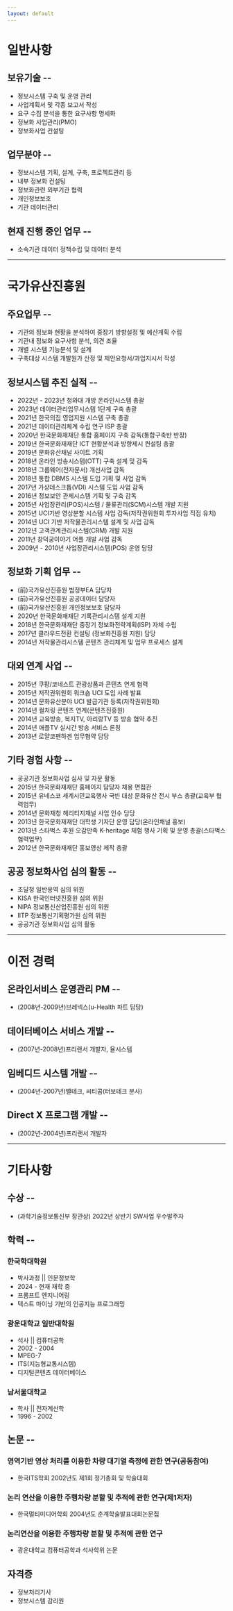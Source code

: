 ```yaml
---
layout: default
---
```


# 일반사항

## 보유기술 --
* 정보시스템 구축 및 운영 관리
* 사업계획서 및 각종 보고서 작성
* 요구 수집 분석을 통한 요구사항 명세화
* 정보화 사업관리(PMO)
* 정보화사업 컨설팅

## 업무분야 --
* 정보시스템 기획, 설계, 구축, 프로젝트관리 등
* 내부 정보화 컨설팅
* 정보화관련 외부기관 협력
* 개인정보보호
* 기관 데이터관리

## 현재 진행 중인 업무 --
* 소속기관 데이터 정책수립 및 데이터 분석

---

# 국가유산진흥원

## 주요업무 --
* 기관의 정보화 현황을 분석하여 중장기 방향설정 및 예산계획 수립
* 기관내 정보화 요구사항 분석, 의견 조율
* 개별 시스템 기능분석 및 설계
* 구축대상 시스템 개발원가 산정 및 제안요청서/과업지시서 작성

## 정보시스템 추진 실적 --
* 2022년 - 2023년 청와대 개방 온라인시스템 총괄
* 2023년 데이터관리업무시스템 1단계 구축 총괄
* 2021년 한국의집 영업지원 시스템 구축 총괄
* 2021년 데이터관리체계 수립 연구 ISP 총괄
* 2020년 한국문화재재단 통합 홈페이지 구축 감독(통합구축반 반장)
* 2019년 한국문화재재단 ICT 현황분석과 방향제시 컨설팅 총괄
* 2019년 문화유산채널 사이트 기획
* 2018년 온라인 방송시스템(OTT) 구축 설계 및 감독
* 2018년 그룹웨어(전자문서) 개선사업 감독
* 2018년 통합 DBMS 시스템 도입 기획 및 사업 감독
* 2017년 가상데스크톱(VDI) 시스템 도입 사업 감독    
* 2016년 정보보안 관제시스템  기획 및 구축 감독
* 2015년 사업장관리(POS)시스템  / 물류관리(SCM)시스템 개발 지원
* 2015년 UCI기반 영상분할 시스템 사업 감독(저작권위원회 투자사업 직접 유치)
* 2014년 UCI 기반 저작물관리시스템 설계 및 사업 감독
* 2012년 고객관계관리시스템(CRM) 개발 지원
* 2011년 창덕궁이야기 어플 개발 사업 감독
* 2009년 - 2010년 사업장관리시스템(POS) 운영 담당 

## 정보화 기획 업무 --
* (前)국가유산진흥원 범정부EA 담당자 
* (前)국가유산진흥원 공공데이터 담당자 
* (前)국가유산진흥원 개인정보보호 담당자
* 2020년 한국문화재재단 기록관리시스템 설계 지원
* 2018년 한국문화재재단 중장기 정보화전략계획(ISP) 자체 수립
* 2017년 클라우드전환 컨설팅 (정보화진흥원 지원) 담당
* 2014년 저작물관리시스템 콘텐츠 관리체계 및 업무 프로세스 설계

## 대외 연계 사업 --
* 2015년 쿠팡/코네스트 관광상품과 콘텐츠 연계 협력
* 2015년 저작권위원회 워크숍 UCI 도입 사례 발표
* 2014년 문화유산분야 UCI 발급기관 등록(저작권위원회)
* 2014년 컬처링 콘텐츠 연계(콘텐츠진흥원) 
* 2014년 교육방송, 복지TV, 아리랑TV 등 방송 협약 추진 
* 2014년 애플TV 실시간 방송 서비스 론칭
* 2013년 로얄코펜하겐 업무협약 담당

## 기타 경험 사항 --
* 공공기관 정보화사업 심사 및 자문 활동
* 2015년 한국문화재재단 홈페이지 담당자 채용 면접관
* 2015년 유네스코 세계시민교육행사 국빈 대상 문화유산 전시 부스 총괄(교육부 협력업무)
* 2014년 문화재청 헤리티지채널 사업 인수 담당
* 2013년 한국문화재재단 대학생 기자단 운영 담당(온라인채널 홍보)
* 2013년 스타벅스 후원 오감만족 K-heritage 체험 행사 기획 및 운영 총괄(스타벅스 협력업무)
* 2012년 한국문화재재단 홍보영상 제작 총괄

## 공공 정보화사업 심의 활동 --
* 조달청 일반용역 심의 위원
* KISA 한국인터넷진흥원 심의 위원
* NIPA 정보통신산업진흥원 심의 위원
* IITP 정보통신기획평가원 심의 위원
* 공공기관 정보화사업 심의 활동

---

# 이전 경력

## 온라인서비스 운영관리 PM --
* (2008년-2009년)브레넥스(u-Health 파트 담당)

## 데이터베이스 서비스 개발 --
* (2007년-2008년)프리랜서 개발자, 율시스템

## 임베디드 시스템 개발 --
* (2004년-2007년)밸테크, 씨티콤(터보테크 분사)

## Direct X 프로그램 개발 --
* (2002년-2004년)프리랜서 개발자

---

# 기타사항
## 수상 --
* (과학기술정보통신부 장관상) 2022년 상반기 SW사업 우수발주자

## 학력 --
### 한국학대학원
* 박사과정 || 인문정보학
* 2024 - 현재 재학 중
* 프롬프트 엔지니어링
* 텍스트 마이닝 기반의 인공지능 프로그래밍

### 광운대학교 일반대학원
* 석사 || 컴퓨터공학
* 2002 - 2004
* MPEG-7
* ITS(지능형교통시스템)
* 디지털콘텐츠 데이터베이스

### 남서울대학교
* 학사 || 전자계산학
* 1996 - 2002

## 논문 -- 
### 영역기반 영상 처리를 이용한 차량 대기열 측정에 관한 연구(공동참여)
* 한국ITS학회 2002년도 제1회 정기총회 및 학술대회

### 논리 연산을 이용한 주행차량 분할 및 추적에 관한 연구(제1저자)
* 한국멀티미디어학회 2004년도 춘계학술발표대회논문집

### 논리연산을 이용한 주행차량 분할 및 추적에 관한 연구
* 광운대학교 컴퓨터공학과 석사학위 논문

## 자격증
* 정보처리기사
* 정보시스템 감리원